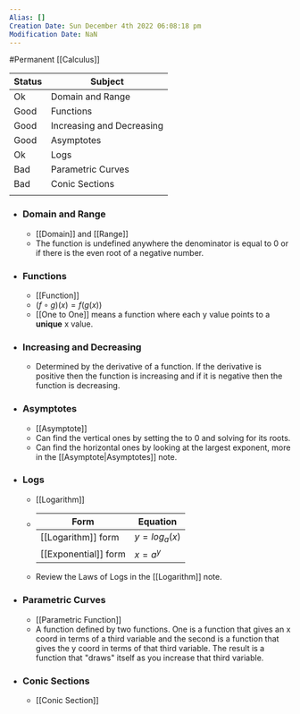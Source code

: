 ```yaml
---
Alias: []
Creation Date: Sun December 4th 2022 06:08:18 pm 
Modification Date: NaN
---
```

#Permanent [[Calculus]]

| Status | Subject                   |
| ------ | ------------------------- |
| Ok     | Domain and Range          |
| Good   | Functions                 |
| Good   | Increasing and Decreasing |
| Good   | Asymptotes                |
| Ok     | Logs                      |
| Bad    | Parametric Curves         |
| Bad    | Conic Sections            |
|        |                           |

- ### Domain and Range
	- [[Domain]] and [[Range]]
	- The function is undefined anywhere the denominator is equal to 0 or if there is the even root of a negative number.
- ### Functions
	- [[Function]]
	- $(f\circ g)(x)=f(g(x))$
	- [[One to One]] means a function where each y value points to a **unique** x value.
- ### Increasing and Decreasing
	- Determined by the derivative of a function. If the derivative is positive then the function is increasing and if it is negative then the function is decreasing.
- ### Asymptotes
	- [[Asymptote]]
	- Can find the vertical ones by setting the  to 0 and solving for its roots.
	- Can find the horizontal ones by looking at the largest exponent, more in the [[Asymptote|Asymptotes]] note.
- ### Logs
	- [[Logarithm]]
	- Form|Equation
		  ---|---
		  [[Logarithm]] form|$y=log_{a}(x)$
		  [[Exponential]] form|$x=a^y$
	- Review the Laws of Logs in the [[Logarithm]] note.
- ### Parametric Curves
	- [[Parametric Function]]
	- A function defined by two functions. One is a function that gives an x coord in terms of a third variable and the second is a function that gives the y coord in terms of that third variable. The result is a function that "draws" itself as you increase that third variable.
- ### Conic Sections
	- [[Conic Section]]